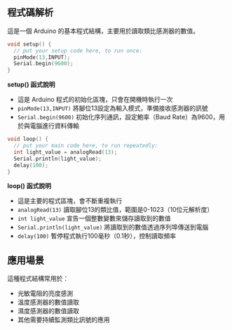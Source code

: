 
## 程式碼解析

這是一個 Arduino 的基本程式結構，主要用於讀取類比感測器的數值。

```cpp
void setup() {
  // put your setup code here, to run once:
  pinMode(13,INPUT);
  Serial.begin(9600);
}
```

**setup() 函式說明**
- 這是 Arduino 程式的初始化區塊，只會在開機時執行一次
- `pinMode(13,INPUT)` 將腳位13設定為輸入模式，準備接收感測器的訊號
- `Serial.begin(9600)` 初始化序列通訊，設定鮑率（Baud Rate）為9600，用於與電腦進行資料傳輸

```cpp
void loop() {
  // put your main code here, to run repeatedly:
  int light_value = analogRead(13);
  Serial.println(light_value);
  delay(100);
}
```

**loop() 函式說明**
- 這是主要的程式區塊，會不斷重複執行
- `analogRead(13)` 讀取腳位13的類比值，範圍是0-1023（10位元解析度）
- `int light_value` 宣告一個整數變數來儲存讀取到的數值
- `Serial.println(light_value)` 將讀取到的數值透過序列埠傳送到電腦
- `delay(100)` 暫停程式執行100毫秒（0.1秒），控制讀取頻率

## 應用場景

這種程式結構常用於：
- 光敏電阻的亮度感測
- 溫度感測器的數值讀取
- 濕度感測器的數值讀取
- 其他需要持續監測類比訊號的應用
